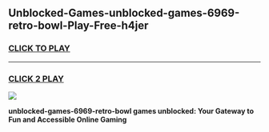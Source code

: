 
## Unblocked-Games-unblocked-games-6969-retro-bowl-Play-Free-h4jer
<h3>
<a href="https://premium76.site?title=unblocked-games-6969-retro-bowl&ref=20A">CLICK TO PLAY</a></h3>
<hr>

<h3>
<a href="https://premium76.site?title=unblocked-games-6969-retro-bowl&ref=20A">CLICK 2 PLAY</a>
  
</h3>

<a href="https://premium76.site?title=unblocked-games-6969-retro-bowl&ref=20A"><img src="https://clearcache.store/games.png"></a>


**unblocked-games-6969-retro-bowl games unblocked: Your Gateway to Fun and Accessible Online Gaming**
